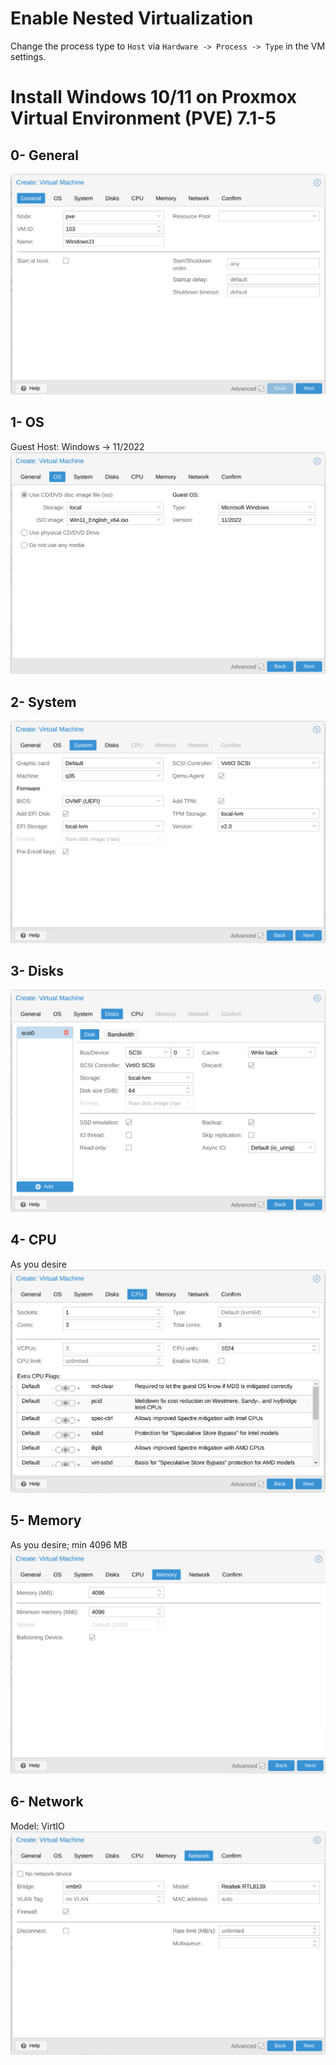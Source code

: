 # Enable Nested Virtualization
Change the process type to `Host` via `Hardware -> Process -> Type` in the VM settings.
# Install Windows 10/11 on Proxmox Virtual Environment (PVE) 7.1-5
## 0- General
![General Page for Windows 11](img/pve-win11-general.png)
## 1- OS
Guest Host: Windows -> 11/2022
![OS Page for Windows 11](img/pve-win11-os.png)
## 2- System
![System Page for Windows 11](img/pve-win11-system.png)
## 3- Disks
![Disks Page for Windows 11](img/pve-win11-disks.png)
## 4- CPU
As you desire
![CPU Page for Windows 11](img/pve-win11-cpu.png)
## 5- Memory
As you desire; min 4096 MB
![Memory Page for Windows 11](img/pve-win11-memory.png)
## 6- Network
Model: VirtIO
![Network Page for Windows 11](img/pve-win11-network.png)
